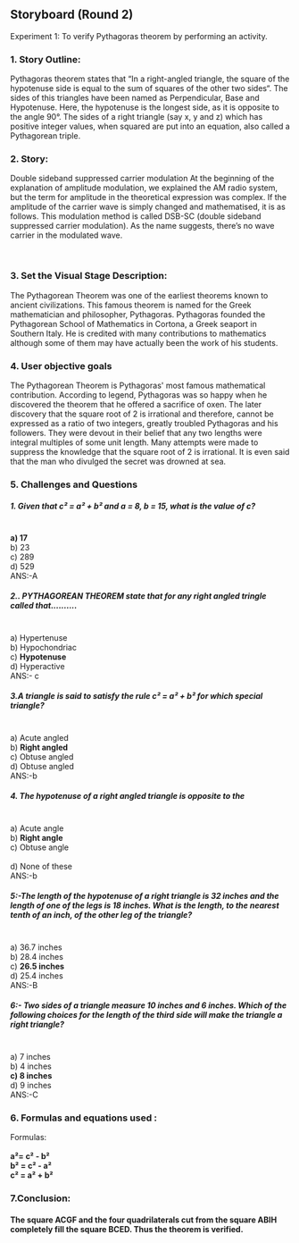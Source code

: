 ## Storyboard (Round 2)

Experiment 1: To verify Pythagoras theorem by performing an activity.

### 1. Story Outline:

Pythagoras theorem states that “In a right-angled triangle, the square of the hypotenuse side is equal to the sum of squares of the other two sides“. The sides of this triangles have been named as Perpendicular, Base and Hypotenuse. Here, the hypotenuse is the longest side, as it is opposite to the angle 90°. The sides of a right triangle (say x, y and z) which has positive integer values, when squared are put into an equation, also called a Pythagorean triple.
### 2. Story:

Double sideband suppressed carrier modulation
At the beginning of the explanation of amplitude modulation, we explained the AM radio system, but the term for amplitude in the theoretical expression was complex. If the amplitude of the carrier wave is simply changed and mathematised, it is as follows. This modulation method is called DSB-SC (double sideband suppressed carrier modulation). As the name suggests, there’s no wave carrier in the modulated wave.


<br>



### 3. Set the Visual Stage Description:
The Pythagorean Theorem was one of the earliest theorems known to ancient civilizations. This famous theorem is named for the Greek mathematician and philosopher, Pythagoras. Pythagoras founded the Pythagorean School of Mathematics in Cortona, a Greek seaport in Southern Italy. He is credited with many contributions to mathematics although some of them may have actually been the work of his students.

### 4. User objective goals
The Pythagorean Theorem is Pythagoras' most famous mathematical contribution. According to legend, Pythagoras was so happy when he discovered the theorem that he offered a sacrifice of oxen. The later discovery that the square root of 2 is irrational and therefore, cannot be expressed as a ratio of two integers, greatly troubled Pythagoras and his followers. They were devout in their belief that any two lengths were integral multiples of some unit length. Many attempts were made to suppress the knowledge that the square root of 2 is irrational. It is even said that the man who divulged the secret was drowned at sea.


### 5. Challenges and Questions
##### 1.	Given that c² = a² + b² and a = 8, b = 15, what is the value of c?
<br> <b> a) 17 </b> 
<br> b) 23 
<br> c) 289 
<br> d) 529
<br> ANS:-A

##### 2..	PYTHAGOREAN THEOREM state that for any right angled tringle called that..........
<br>  a) Hypertenuse 
<br> b) Hypochondriac
<br>  c) <b>  Hypotenuse </b>
<br> d) Hyperactive
<br> ANS:- c

##### 3.A triangle is said to satisfy the rule c² = a² + b² for which special triangle?
<br> a) Acute angled
<br> b)	 <b> Right angled  </b>
<br> c) Obtuse angled
<br>  d)    Obtuse angled 
<br> ANS:-b

##### 4. The hypotenuse of a right angled triangle is opposite to the
<br> a) Acute angle
<br> b) <b> Right angle </b>
<br> c)   Obtuse angle  
<br> d) None of these
<br> ANS:-b

##### 5:-The length of the hypotenuse of a right triangle is 32 inches and the length of one of the legs is 18 inches. What is the length, to the nearest tenth of an inch, of the other leg of the triangle?
<br> a) 36.7 inches
<br> b)   28.4 inches 
<br> c) <b> 26.5 inches </b>
<br> d) 25.4 inches
<br> ANS:-B

##### 6:- Two sides of a triangle measure 10 inches and 6 inches. Which of the following choices for the length of the third side will make the triangle a right triangle?
<br> a) 7 inches
<br> b) 4 inches
<br>  <b> c) 8 inches  </b> 
<br> d) 9 inches
<br> ANS:-C


### 6. Formulas and equations used :

Formulas:<br> 
<br><b>a²= c² - b²</b> 
<br><b>b² = c² - a²</b> 
<br><b>c² = a² + b²</b>

### 7.Conclusion:
####  The square ACGF and the four quadrilaterals cut from the square ABIH completely fill the square BCED. Thus the theorem is verified.





